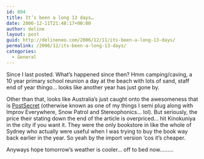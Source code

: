 ```yaml
---
id: 894
title: It’s been a long 13 days…
date: 2006-12-11T21:48:17+00:00
author: deline
layout: post
guid: http://delineneo.com/2006/12/11/its-been-a-long-13-days/
permalink: /2006/12/its-been-a-long-13-days/
categories:
  - General
---
```

Since I last posted. What&#8217;s happened since then? Hmm camping/caving, a 10 year primary school reunion a day at the beach with lots of sand, staff end of year thingo&#8230; looks like another year has just gone by.

Other than that, looks like Australia&#8217;s just caught onto the awesomeness that is [PostSecret](http://www.smh.com.au/news/web/the-secrets-service/2006/12/07/1165081202172.html?page=fullpage#contentSwap1) (otherwise known as one of my things I semi plug along with Improv Everywhere, Snow Patrol and Stereophonics&#8230; lol). But seriously, the price their stating down the end of the article is overpriced&#8230; hit Kinokuniya in the city if you want it. They were the only bookstore in like the whole of Sydney who actually were useful when I was trying to buy the book way back earlier in the year. So yeah by the import version &#8216;cos it&#8217;s cheaper.

Anyways hope tomorrow&#8217;s weather is cooler&#8230; off to bed now&#8230;&#8230;&#8230;
